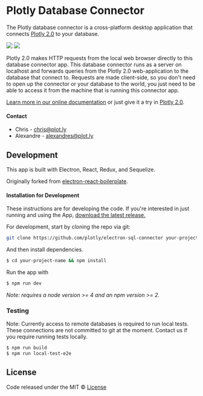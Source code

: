 # Plotly Database Connector

The Plotly database connector is a cross-platform desktop application that connects [Plotly 2.0](https://plot.ly/alpha/workspace) to your database.

![](http://g.recordit.co/NHyqNZEj2i.gif)
![](http://g.recordit.co/BAyBgt0iRb.gif)

Plotly 2.0 makes HTTP requests from the local web browser directly to this database connector app. This database connector runs as a server on localhost and forwards queries from the Plotly 2.0 web-application to the database that connect to. Requests are made client-side, so you don't need to open up the connector or your database to the world, you just need to be able to access it from the machine that is running this connector app.

[Learn more in our online documentation](http://help.plot.ly/database-connectors/) or just give it a try in [Plotly 2.0](https://plot.ly/alpha/workspace).


#### Contact
- Chris - chris@plot.ly
- Alexandre - alexandres@plot.ly

## Development

This app is built with Electron, React, Redux, and Sequelize.

Originally forked from [electron-react-boilerplate](https://github.com/chentsulin/electron-react-boilerplate).


#### Installation for Development

These instructions are for developing the code. If you're interested in just running and using the App, [download the latest release.](https://github.com/plotly/plotly-database-connector/releases)


For development, start by cloning the repo via git:

```bash
git clone https://github.com/plotly/electron-sql-connector your-project-name
```

And then install dependencies.

```bash
$ cd your-project-name && npm install
```

Run the app with
```bash
$ npm run dev
```

*Note: requires a node version >= 4 and an npm version >= 2.*

### Testing

Note: Currently access to remote databases is required to run local tests. These connections are not committed to git at the moment. Contact us if you require running tests locally.

```bash
$ npm run build
$ npm run local-test-e2e
```

## License
Code released under the MIT © [License](https://github.com/plotly/plotly-sql-connector/blob/master/LICENSE)
